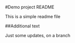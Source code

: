 #Demo project README

This is a simple readme file

##Additional text

Just some updates, on a branch